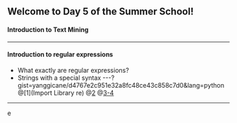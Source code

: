 ## Welcome to Day 5 of the Summer School!
#### Introduction to Text Mining
---

#### Introduction to regular expressions
- What exactly are regular expressions?
- Strings with a special syntax
---?gist=yanggicane/d4767e2c951e32a8fc48ce43c858c7d0&lang=python
@[1](Import Library re)
@[2](match..)
@[3-4](match)
---
<!-- page_number: true -->
e
